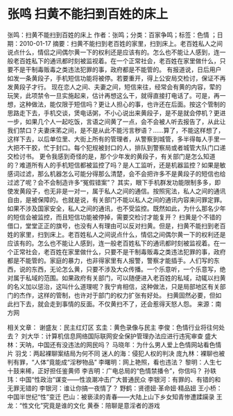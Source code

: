 # 张鸣  扫黄不能扫到百姓的床上

张鸣：扫黄不能扫到百姓的床上
作者：张鸣；分类：百家争鸣；标签：色情 ；日期：2010-01-17
摘要：扫黄不能扫到老百姓的家里，扫到床上。老百姓私人之间说点什么，情侣之间偶尔黄一下的权利还是应该有的。怎么也不能让人感到，连一般老百姓私下的通讯都时刻被监视着。在一个正常社会，老百姓在家里做什么，只要不是干制毒贩毒之类违法犯罪的事，政府都是不能管的。
有报道说，日后用户如发一条黄段子，手机短信功能将被停。若要重开，得上公安局交检讨，保证不再发黄段子才行。
现在恋人之间、夫妻之间，短信来往，经常会有黄的内容，荤的玩笑，此项禁令一旦实施起来，估计再想这么干，就得直接打电话了。可是，再一想，这种做法，能仅限于短信吗？更让人担心的事，也许还在后面。按这个管制的思路走下去，手机交谈，煲电话粥，不小心说出来黄段子，是不是就会停机？更进一步，如果几个人一起吃饭，言语之间黄了一点，会不会被人听去报告了，从此让我们禁口？夫妻床笫之间，是不是从此不能污言秽语？……算了，不能这样想了，这样下去，以后单位里、大街上所有的管理者，从警察到城管，多半得每人手里一大把不干胶，忙于封口。每个犯规被封口的人，排队到警察局或者城管大队门口递交检讨书。
更令我感到奇怪的是，那个少年发的黄段子，有关部门是怎么知道的？难道所有人的手机短信都被监控了吗？是人工监听，还是机器监控？如果是敏感词过滤，那么机器怎么可能分得那么清楚，会不会把许多不是黄段子的短信也给过滤了呢？会不会制造许多“冤假错案”？
其实，眼下手机群发功能限制多多，即使发黄段子，也无非是一对一，属于私人之间的通信。按照宪法，私人之间的通讯自由，是被保障的。也就是说，有关部门不能以私人之间的通讯内容来问罪定罪。如果不涉及国家安全，私人之间的通讯，也不受监控。既然如此，为什么那名少年的短信会被监控，而且短信功能被停掉，需要交检讨才能复开？
扫黄是个不错的借口，堂堂正正的旗号，也没有人有理由可以反对扫黄。但是，扫黄不能扫到老百姓的家里，扫到床上。老百姓私人之间说点什么，情侣之间偶尔黄一下的权利还是应该有的。怎么也不能让人感到，连一般老百姓私下的通讯都时刻被监视着。在一个正常社会，老百姓在家里做什么，只要不是干制毒贩毒之类违法犯罪的事，政府都是不能管的。家庭的暴力，也非得家里有人报警，警察才能插手。人们写的东西，说的东西，无论怎么黄，只要不涉及大众传播。一个乐意听，一个乐意写，绝对属于私域的范围。如果政府有关部门，可以随便进入老百姓的私域，动辄以扫黄的名义加以惩治，这叫什么道理呢？我宁肯相信，这种做法，只是局部地区有关部门的杰作，这样的管制，也许对于部门的权力扩张有好处。
扫黄固然必要，但如此扫下去，就会走到事情的反面。不仅黄扫不了，还会惹得天怒人怨。
来源：南方网

相关文章：
谢盛友：民主红灯区
玄圭：黄色录像与民主
李俊：色情行业将往何处去？
刘大华：计算机信息网络国际联网安全保护管理办法应进行违宪审查
盛大林：天呐，中国还有没违法的网民吗？
马晓年：为什么男人爱上色情网站看色情片
羽戈：两起裸聊案结局为何不同
迷人的海：侵犯人权的判决
庞九林：裸聊也被判有罪，“人体”竟能成“淫秽物品”
李曙明：网上艳照，看也违法？
黎明：人生七十鼓来稀，正好担任鉴黄师
李吉明：广电总局的“色情禁播令”，你信吗？
孙轶玮：中国“性政治”谋变——性浪潮冲击广大普通民众
李银河：有罪的、有错的和无罪无错的
李银河：谁让你搞一夜情了？
野鹤：贤德妞·革命妞·精品妞
王小桥：中国半世纪“性”变迁
巴山：被亵渎的青春——大陆上山下乡女知青惨遭蹂躏录
王龙：“性文化”究竟是谁的文化
黄泰：陪聊是意淫者的游戏